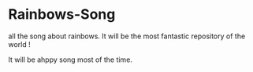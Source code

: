 # Rainbows-Song
all the song about rainbows.
It will be the most fantastic repository of the world !

It will be ahppy song most of the time.
